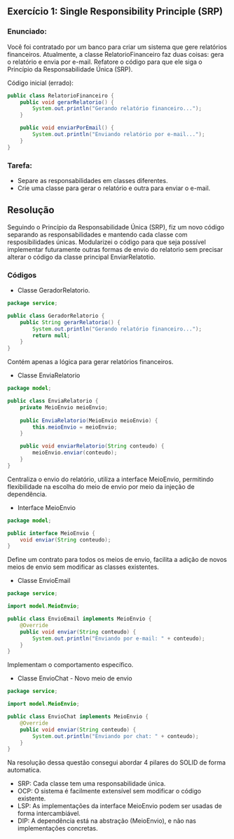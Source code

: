 ## Exercício 1: Single Responsibility Principle (SRP)

### Enunciado:
Você foi contratado por um banco para criar um sistema que gere relatórios financeiros. Atualmente, a classe RelatorioFinanceiro faz duas coisas: gera o relatório e envia por e-mail. Refatore o código para que ele siga o Princípio da Responsabilidade Única (SRP).

Código inicial (errado):
```java
public class RelatorioFinanceiro {
    public void gerarRelatorio() {
        System.out.println("Gerando relatório financeiro...");
    }

    public void enviarPorEmail() {
        System.out.println("Enviando relatório por e-mail...");
    }
}
```

### Tarefa:


- Separe as responsabilidades em classes diferentes.
- Crie uma classe para gerar o relatório e outra para enviar o e-mail.

## Resolução

Seguindo o Princípio da Responsabilidade Única (SRP), fiz um novo código separando as responsabilidades e mantendo cada 
classe com resposibilidades únicas. Modularizei o código para que seja possível implementar futuramente outras formas de
envio do relatorio sem precisar alterar o código da classe principal EnviarRelatotio.

### Códigos

- Classe GeradorRelatorio.

```java
package service;

public class GeradorRelatorio {
    public String gerarRelatorio() {
        System.out.println("Gerando relatório financeiro...");
        return null;
    }
}
```
Contém apenas a lógica para gerar relatórios financeiros.

- Classe EnviaRelatorio

```java
package model;

public class EnviaRelatorio {
    private MeioEnvio meioEnvio;
    
    public EnviaRelatorio(MeioEnvio meioEnvio) {
        this.meioEnvio = meioEnvio;
    }

    public void enviarRelatorio(String conteudo) {
        meioEnvio.enviar(conteudo);
    }
}
```
Centraliza o envio do relatório, utiliza a interface MeioEnvio, permitindo flexibilidade na escolha do meio de envio por meio da injeção de dependência.

- Interface MeioEnvio

```java
package model;

public interface MeioEnvio {
    void enviar(String conteudo);
}
```
Define um contrato para todos os meios de envio, facilita a adição de novos meios de envio sem modificar as classes existentes.

- Classe EnvioEmail

```java
package service;

import model.MeioEnvio;

public class EnvioEmail implements MeioEnvio {
    @Override
    public void enviar(String conteudo) {
        System.out.println("Enviando por e-mail: " + conteudo);
    }
}
```
Implementam o comportamento específico.


- Classe EnvioChat - Novo meio de envio
```java
package service;

import model.MeioEnvio;

public class EnvioChat implements MeioEnvio {
    @Override
    public void enviar(String conteudo) {
        System.out.println("Enviando por chat: " + conteudo);
    }
}
```
Na resolução dessa questão consegui abordar 4 pilares do SOLID de forma automatica.

- SRP: Cada classe tem uma responsabilidade única.
- OCP: O sistema é facilmente extensível sem modificar o código existente.
- LSP: As implementações da interface MeioEnvio podem ser usadas de forma intercambiável.
- DIP: A dependência está na abstração (MeioEnvio), e não nas implementações concretas.